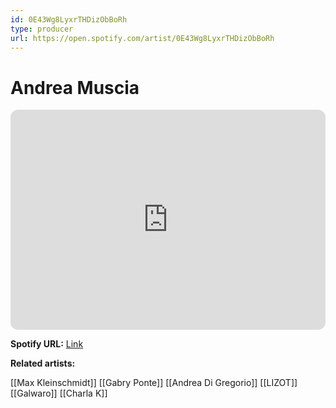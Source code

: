 ```yaml
---
id: 0E43Wg8LyxrTHDizObBoRh
type: producer
url: https://open.spotify.com/artist/0E43Wg8LyxrTHDizObBoRh
---
```

# Andrea Muscia

<iframe style="border-radius:12px" src="https://open.spotify.com/embed/artist/0E43Wg8LyxrTHDizObBoRh" width="100%" height="352" frameBorder="0" allowfullscreen="" allow="autoplay; clipboard-write; encrypted-media; fullscreen; picture-in-picture" loading="lazy"></iframe>

**Spotify URL:** [Link](https://open.spotify.com/artist/0E43Wg8LyxrTHDizObBoRh)

**Related artists:**

[[Max Kleinschmidt]]
[[Gabry Ponte]]
[[Andrea Di Gregorio]]
[[LIZOT]]
[[Galwaro]]
[[Charla K]]
